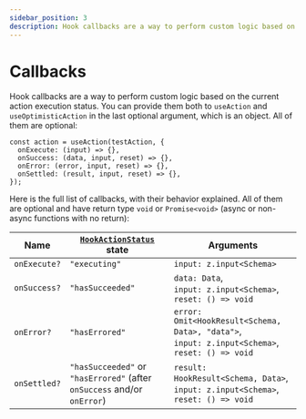 ```yaml
---
sidebar_position: 3
description: Hook callbacks are a way to perform custom logic based on the current action execution status.
---
```


# Callbacks

Hook callbacks are a way to perform custom logic based on the current action execution status. You can provide them both to `useAction` and `useOptimisticAction` in the last optional argument, which is an object. All of them are optional:

```tsx
const action = useAction(testAction, {
  onExecute: (input) => {},
  onSuccess: (data, input, reset) => {},
  onError: (error, input, reset) => {},
  onSettled: (result, input, reset) => {},
});
```

Here is the full list of callbacks, with their behavior explained. All of them are optional and have return type `void` or `Promise<void>` (async or non-async functions with no return):

| Name         | [`HookActionStatus`](/docs/types#hookactionstatus) state               | Arguments                                                                                                |
|--------------|------------------------------------------------------------------------|----------------------------------------------------------------------------------------------------------|
| `onExecute?` | `"executing"`                                                          | `input: z.input<Schema>`                                                                                 |
| `onSuccess?` | `"hasSucceeded"`                                                        | `data: Data`,<br/> `input: z.input<Schema>`,<br/> `reset: () => void`                                    |
| `onError?`   | `"hasErrored"`                                                         | `error: Omit<HookResult<Schema, Data>, "data">`,<br/> `input: z.input<Schema>`,<br/> `reset: () => void` |
| `onSettled?` | `"hasSucceeded"` or `"hasErrored"` (after `onSuccess` and/or `onError`) | `result: HookResult<Schema, Data>`,<br/> `input: z.input<Schema>`,<br/> `reset: () => void`              |